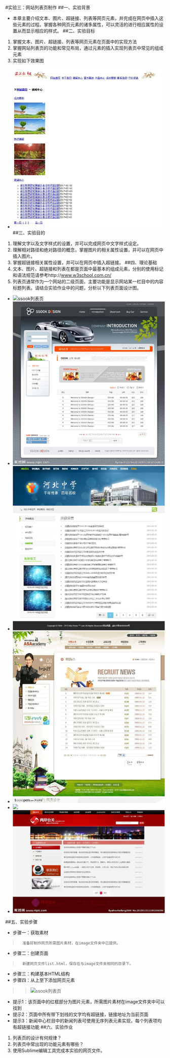 #实验三：网站列表页制作
##一、实验背景
*	本章主要介绍文本、图片、超链接、列表等网页元素，并完成在网页中插入这些元素的过程。掌握各种网页元素的诸多属性，可以灵活的进行相应属性的设置从而显示相应的样式。
##二、实验目标
1.	掌握文本、图片、超链接、列表等网页元素在页面中的实现方法
2.	掌握网站列表页的功能和常见布局，通过元素的插入实现列表页中常见的组成元素
3.	实现如下效果图
+	![作业效果图](resourse/image/作业效果图.jpg)
##三、实验目的
1.	理解文字以及文字样式的设置，并可以完成网页中文字样式设定。
2.	理解相对路径和绝对路径的概念，掌握图片的相关属性设置，并可以在网页中插入图片。
3.	掌握超链接相关属性设置，并可以在网页中插入超链接。
##四、理论基础
1.	文本、图片、超链接和列表在都是页面中最基本的组成元素，分别的使用标记和语法规范请参考http://www.w3school.com.cn/
2.	列表页通常作为一个网站的二级页面，主要功能是显示网站某一栏目中的内容标题列表。请结合实验作业中的问题，分析以下列表页面设计图。
+	![ssook列表页](/resourse/image/ssook.jpg)
+	<img src="resourse/image/ssook.jpg"/>
+	<img src="resourse/image/河北中学列表页.jpg"/>
+	<img src="resourse/image/列表页demo.jpg"/>
+	<img src="resourse/image/软件学院列表页.jpg"/>
+	<img src="resourse/image/两岸公关列表页.jpg"/>
##五、实验步骤
+ 步骤一：获取素材
>		准备好制作网页所需图片素材，在image文件夹中已提供。
+ 步骤二：创建页面
>		新建网页文件list.html，保存在与image文件夹相同的目录下。
+ 步骤三：构建基本HTML结构
+ 步骤四：从上至下添加网页元素
>>	![ssook列表页](/resourse/image/效果图分析.jpg)
+	提示1：该页面中的红框部分为图片元素，所需图片素材在image文件夹中可以找到
+	提示2：页面中所有带下划线的文字均有超链接，链接地址为当前页面
+	提示3：新闻中心栏目中的新闻列表可使用无序列表元素实现，每个列表项均有超链接功能
##六、实验作业
1.	列表页的设计有何规律？
2.	列表页中常出现的功能元素有哪些？
3.	使用Sublime编辑工具完成本实验的网页文件。
